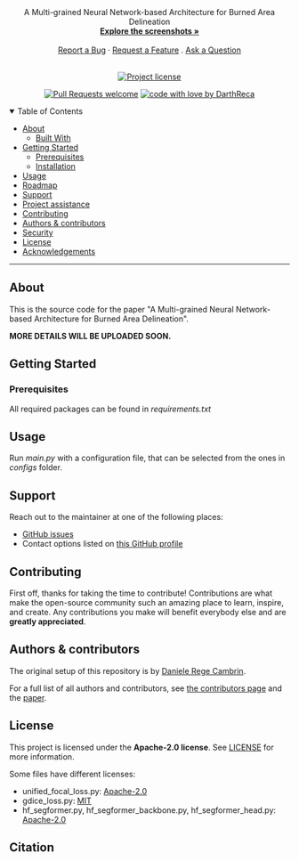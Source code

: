 <div align="center">
  A Multi-grained Neural Network-based Architecture for Burned Area Delineation
  <br />
  <a href="#about"><strong>Explore the screenshots »</strong></a>
  <br />
  <br />
  <a href="https://github.com/DarthReca/magnifier-california/issues/new?assignees=&labels=bug&template=01_BUG_REPORT.md&title=bug%3A+">Report a Bug</a>
  ·
  <a href="https://github.com/DarthReca/magnifier-california/issues/new?assignees=&labels=enhancement&template=02_FEATURE_REQUEST.md&title=feat%3A+">Request a Feature</a>
  .
  <a href="https://github.com/DarthReca/magnifier-california/issues/new?assignees=&labels=question&template=04_SUPPORT_QUESTION.md&title=support%3A+">Ask a Question</a>
</div>

<div align="center">
<br />

[![Project license](https://img.shields.io/github/license/DarthReca/magnifier-california.svg?style=flat-square)](LICENSE)

[![Pull Requests welcome](https://img.shields.io/badge/PRs-welcome-ff69b4.svg?style=flat-square)](https://github.com/DarthReca/magnifier-california/issues?q=is%3Aissue+is%3Aopen+label%3A%22help+wanted%22)
[![code with love by DarthReca](https://img.shields.io/badge/%3C%2F%3E%20with%20%E2%99%A5%20by-DarthReca-ff1414.svg?style=flat-square)](https://github.com/DarthReca)

</div>

<details open="open">
<summary>Table of Contents</summary>

- [About](#about)
  - [Built With](#built-with)
- [Getting Started](#getting-started)
  - [Prerequisites](#prerequisites)
  - [Installation](#installation)
- [Usage](#usage)
- [Roadmap](#roadmap)
- [Support](#support)
- [Project assistance](#project-assistance)
- [Contributing](#contributing)
- [Authors & contributors](#authors--contributors)
- [Security](#security)
- [License](#license)
- [Acknowledgements](#acknowledgements)

</details>

---

## About

This is the source code for the paper "A Multi-grained Neural Network-based Architecture for Burned Area Delineation".

**MORE DETAILS WILL BE UPLOADED SOON.**

## Getting Started

### Prerequisites

All required packages can be found in _requirements.txt_

## Usage

Run _main.py_ with a configuration file, that can be selected from the ones in _configs_ folder.

## Support

Reach out to the maintainer at one of the following places:

- [GitHub issues](https://github.com/DarthReca/magnifier-california/issues/new?assignees=&labels=question&template=04_SUPPORT_QUESTION.md&title=support%3A+)
- Contact options listed on [this GitHub profile](https://github.com/DarthReca)

## Contributing

First off, thanks for taking the time to contribute! Contributions are what make the open-source community such an amazing place to learn, inspire, and create. Any contributions you make will benefit everybody else and are **greatly appreciated**.

## Authors & contributors

The original setup of this repository is by [Daniele Rege Cambrin](https://github.com/DarthReca).

For a full list of all authors and contributors, see [the contributors page](https://github.com/DarthReca/magnifier-california/contributors) and the [paper]().

## License

This project is licensed under the **Apache-2.0 license**. See [LICENSE](LICENSE) for more information.

Some files have different licenses:

- unified_focal_loss.py: [Apache-2.0](licenses/UNIFIED_FOCAL)
- gdice_loss.py: [MIT](licenses/DICE)
- hf_segformer.py, hf_segformer_backbone.py, hf_segformer_head.py: [Apache-2.0](licenses/HF_LICENSE)

## Citation
